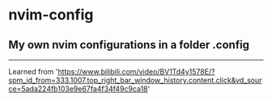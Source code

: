 # nvim-config
## My own nvim configurations in a folder .config
---
Learned from 'https://www.bilibili.com/video/BV1Td4y1578E/?spm_id_from=333.1007.top_right_bar_window_history.content.click&vd_source=5ada224fb103e9e67fa4f34f49c9ca18'
